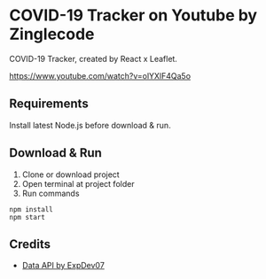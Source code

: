 # COVID-19 Tracker on Youtube by Zinglecode

COVID-19 Tracker, created by React x Leaflet. 

https://www.youtube.com/watch?v=olYXlF4Qa5o

## Requirements

Install latest Node.js before download & run.

## Download & Run

1. Clone or download project
2. Open terminal at project folder
3. Run commands

```
npm install
npm start
```

## Credits

* [Data API by ExpDev07](https://github.com/ExpDev07/coronavirus-tracker-api)

